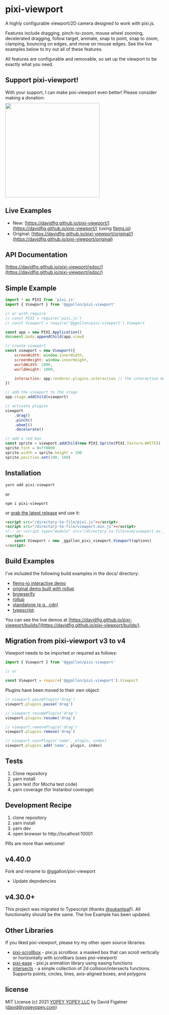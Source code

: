 # pixi-viewport
A highly configurable viewport/2D camera designed to work with pixi.js.

Features include dragging, pinch-to-zoom, mouse wheel zooming, decelerated dragging, follow target, animate, snap to point, snap to zoom, clamping, bouncing on edges, and move on mouse edges. See the live examples below to try out all of these features.

All features are configurable and removable, so set up the viewport to be exactly what you need.

## Support pixi-viewport!
With your support, I can make pixi-viewport even better! Please consider making a donation:
<a href="https://opencollective.com/pixi-viewport/donate" target="_blank">
  <img src="https://opencollective.com/pixi-viewport/donate/button@2x.png?color=blue" width=300 style="margin-top: 0.5rem; display: block"/>
</a>

## Live Examples
* New: [https://davidfig.github.io/pixi-viewport/](https://davidfig.github.io/pixi-viewport/) (using [flems.io](https://flems.io))
* Original:  [https://davidfig.github.io/pixi-viewport/original/](https://davidfig.github.io/pixi-viewport/original)

## API Documentation
[https://davidfig.github.io/pixi-viewport/jsdoc/](https://davidfig.github.io/pixi-viewport/jsdoc/)

## Simple Example
```js
import * as PIXI from 'pixi.js'
import { Viewport } from '@ggallon/pixi-viewport'

// or with require
// const PIXI = require('pixi.js')
// const Viewport = require('@ggallon/pixi-viewport').Viewport

const app = new PIXI.Application()
document.body.appendChild(app.view)

// create viewport
const viewport = new Viewport({
    screenWidth: window.innerWidth,
    screenHeight: window.innerHeight,
    worldWidth: 1000,
    worldHeight: 1000,

    interaction: app.renderer.plugins.interaction // the interaction module is important for wheel to work properly when renderer.view is placed or scaled
})

// add the viewport to the stage
app.stage.addChild(viewport)

// activate plugins
viewport
    .drag()
    .pinch()
    .wheel()
    .decelerate()

// add a red box
const sprite = viewport.addChild(new PIXI.Sprite(PIXI.Texture.WHITE))
sprite.tint = 0xff0000
sprite.width = sprite.height = 100
sprite.position.set(100, 100)
```

## Installation

    yarn add pixi-viewport
or

    npm i pixi-viewport

or [grab the latest release](https://github.com/davidfig/pixi-viewport/releases/) and use it:

```html
<script src="/directory-to-file/pixi.js"></script>
<script src="/directory-to-file/viewport.min.js"></script>
<!-- or <script type="module" src="/directory-to-file/esm/viewport.es.js"></script> -->
<script>
    const Viewport = new _ggallon_pixi_viewport.Viewport(options)
</script>
```

## Build Examples
I've included the following build examples in the docs/ directory:

* [flems-io interactive demo](https://davidfig.github.io/pixi-viewport/)
* [original demo built with rollup](https://github.com/davidfig/pixi-viewport/tree/master/docs/original)
* [browserify](https://github.com/davidfig/pixi-viewport/tree/master/docs/builds/browserify)
* [rollup](https://github.com/davidfig/pixi-viewport/tree/master/docs/builds/rollup)
* [standalone (e.g., cdn)](https://github.com/davidfig/pixi-viewport/tree/master/docs/builds/standalone)
* [typescript](https://github.com/davidfig/pixi-viewport/tree/master/docs/builds/ts).

You can see the live demos at [https://davidfig.github.io/pixi-viewport/builds/](https://davidfig.github.io/pixi-viewport/builds/).

## Migration from pixi-viewport v3 to v4
Viewport needs to be imported or required as follows:
```js
import { Viewport } from '@ggallon/pixi-viewport'

// or

const Viewport = require('@ggallon/pixi-viewport').Viewport
```
Plugins have been moved to their own object:
```js
// viewport.pausePlugin('drag')
viewport.plugins.pause('drag')

// viewport.resumePlugin('drag')
viewport.plugins.resume('drag')

// viewport.removePlugin('drag')
viewport.plugins.remove('drag')

// viewport.userPlugin('name', plugin, index)
viewport.plugins.add('name', plugin, index)
```

## Tests

1. Clone repository
2. yarn install
3. yarn test (for Mocha test code)
4. yarn coverage (for Instanbul coverage)

## Development Recipe

1. clone repository
2. yarn install
3. yarn dev
4. open browser to http://localhost:10001

PRs are more than welcome!

## v4.40.0
Fork and rename to @ggallon/pixi-viewport
* Update depndencies

## v4.30.0+
This project was migrated to Typescript (thanks [@sukantpal](https://github.com/SukantPal)!). All functionality should be the same. The live Example has been updated.

## Other Libraries
If you liked pixi-viewport, please try my other open source libraries:
* [pixi-scrollbox](https://github.com/davidfig/pixi-scrollbox) - pixi.js scrollbox: a masked box that can scroll vertically or horizontally with scrollbars (uses pixi-viewport)
* [pixi-ease](https://github.com/davidfig/pixi-ease) - pixi.js animation library using easing functions
* [intersects](https://github.com/davidfig/intersects) - a simple collection of 2d collision/intersects functions. Supports points, circles, lines, axis-aligned boxes, and polygons

## license
MIT License
(c) 2021 [YOPEY YOPEY LLC](https://yopeyopey.com/) by David Figatner (david@yopeyopey.com)